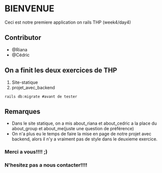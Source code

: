 # BIENVENUE
Ceci est notre premiere application on rails THP (week4/day4)

## Contributor
 - @Riana  
 - @Cédric

## On a finit les deux exercices de THP
 1. Site-statique 
 2. projet_avec_backend
 ```shell
rails db:migrate #avant de tester
```

## Remarques
 - Dans le site statique, on a mis about_riana et about_cedric a la place du about_group et about_me(juste une question de préférence)
 - On n'a plus eu le temps de faire la mise en page de notre projet avec backend, alors il n'y a vraiment pas de style dans le deuxieme exercice.
 
 ### Merci a vous!!!! ;)
 ### N'hesitez pas a nous contacter!!!! 


